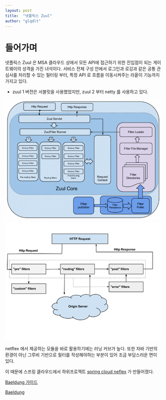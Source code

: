 ```yaml
---
layout: post
title:  "넷플릭스 Zuul"
author: "glqdlt"
---
```


# 들어가며

넷플릭스 Zuul 은 MSA 클라우드 상에서 모든 API에 접근하기 위한 진입점이 되는  게이트웨이의 성격을 가진 녀석이다. 서비스 전체 구성 안에서 로그인과 로깅과 같은 공통 관심사를 처리할 수 있는 필터링 부터, 특정 API 로 흐름을 이동시켜주는 라웉이 기능까지 가지고 있다.

- zuul 1 버전은 서블릿을 사용했었지만, zuul 2 부터 netty 를 사용하고 있다.


<img src="/images/tech/zuul.png"/>
<img src="/images/tech/zuul2.png"/>


netflex 에서 제공하는 모듈을 바로 활용하기에는 러닝 커브가 높다. 또한 자바 기반의 환경이 아닌 그루비 기반으로 필터를 작성해야하는 부분이 있어 조금 부담스러운 면이 있다.

이 때문에 스프링 클라우드에서 하위프로젝트 [spring cloud neflex](https://cloud.spring.io/spring-cloud-netflix/multi/multi__router_and_filter_zuul.html)
가 만들어졌다.

[Baeldung 가이드](https://www.baeldung.com/zuul-load-balancing)

[Baeldung ](https://www.baeldung.com/spring-rest-with-zuul-proxy)